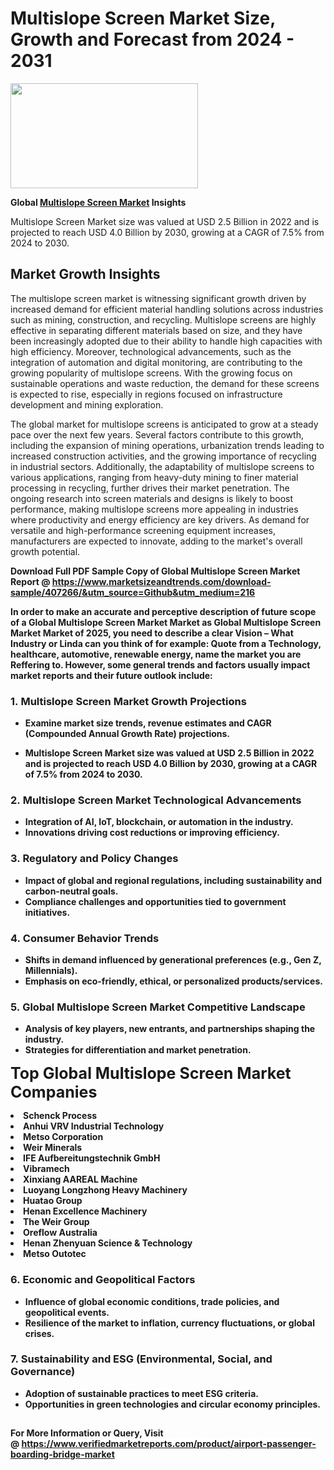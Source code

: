 <H1>Multislope Screen Market Size, Growth and Forecast from 2024 - 2031</H1><img class="aligncenter size-medium wp-image-584254" src="https://thirdeyenews.in/wp-content/uploads/2024/09/Global-Market-Research-300x168.jpeg" alt="" width="300" height="168" /><p><strong>Global&nbsp;<a href="https://www.marketsizeandtrends.com/download-sample/407266/&amp;utm_source=Github&utm_medium=216">Multislope Screen Market</a> Insights</strong></p><p>Multislope Screen Market size was valued at USD 2.5 Billion in 2022 and is projected to reach USD 4.0 Billion by 2030, growing at a CAGR of 7.5% from 2024 to 2030.</p><p><h2>Market Growth Insights</h2> <p>The multislope screen market is witnessing significant growth driven by increased demand for efficient material handling solutions across industries such as mining, construction, and recycling. Multislope screens are highly effective in separating different materials based on size, and they have been increasingly adopted due to their ability to handle high capacities with high efficiency. Moreover, technological advancements, such as the integration of automation and digital monitoring, are contributing to the growing popularity of multislope screens. With the growing focus on sustainable operations and waste reduction, the demand for these screens is expected to rise, especially in regions focused on infrastructure development and mining exploration.</p> <p><strong></strong></p> <p>The global market for multislope screens is anticipated to grow at a steady pace over the next few years. Several factors contribute to this growth, including the expansion of mining operations, urbanization trends leading to increased construction activities, and the growing importance of recycling in industrial sectors. Additionally, the adaptability of multislope screens to various applications, ranging from heavy-duty mining to finer material processing in recycling, further drives their market penetration. The ongoing research into screen materials and designs is likely to boost performance, making multislope screens more appealing in industries where productivity and energy efficiency are key drivers. As demand for versatile and high-performance screening equipment increases, manufacturers are expected to innovate, adding to the market's overall growth potential. <p><strong></p><p><span class=""><strong>Download Full PDF Sample Copy of Global Multislope Screen Market Report</strong> @ <a href="https://www.marketsizeandtrends.com/download-sample/407266/&amp;utm_source=Github&utm_medium=216" target="_blank">https://www.marketsizeandtrends.com/download-sample/407266/&amp;utm_source=Github&utm_medium=216</a></span></p><p>In order to make an accurate and perceptive description of future scope of a Global&nbsp;Multislope Screen Market Market as Global&nbsp;Multislope Screen Market Market of 2025, you need to describe a clear Vision &ndash; What Industry or Linda can you think of for example: Quote from a Technology, healthcare, automotive, renewable energy, name the market you are Reffering to. However, some general trends and factors usually impact market reports and their future outlook include:</p><h3>1.&nbsp;<strong>Multislope Screen Market Growth Projections</strong></h3><ul><li>Examine market size trends, revenue estimates and CAGR (Compounded Annual Growth Rate) projections.</li><li><p>Multislope Screen Market size was valued at USD 2.5 Billion in 2022 and is projected to reach USD 4.0 Billion by 2030, growing at a CAGR of 7.5% from 2024 to 2030.</p></li></ul><h3>2.&nbsp;<strong>Multislope Screen Market Technological Advancements</strong></h3><ul><li>Integration of AI, IoT, blockchain, or automation in the industry.</li><li>Innovations driving cost reductions or improving efficiency.</li></ul><h3>3.&nbsp;<strong>Regulatory and Policy Changes</strong></h3><ul><li>Impact of global and regional regulations, including sustainability and carbon-neutral goals.</li><li>Compliance challenges and opportunities tied to government initiatives.</li></ul><h3>4.&nbsp;<strong>Consumer Behavior Trends</strong></h3><ul><li>Shifts in demand influenced by generational preferences (e.g., Gen Z, Millennials).</li><li>Emphasis on eco-friendly, ethical, or personalized products/services.</li></ul><h3>5.&nbsp;<strong>Global Multislope Screen Market Competitive Landscape</strong></h3><ul><li>Analysis of key players, new entrants, and partnerships shaping the industry.</li><li>Strategies for differentiation and market penetration.</li></ul><p data-pm-slice="1 1 []"><span style="color: inherit; font-family: inherit; font-size: 25px;">Top Global Multislope Screen Market Companies</span></p><div class="" data-test-id=""><p><li>Schenck Process</li><li> Anhui VRV Industrial Technology</li><li> Metso Corporation</li><li> Weir Minerals</li><li> IFE Aufbereitungstechnik GmbH</li><li> Vibramech</li><li> Xinxiang AAREAL Machine</li><li> Luoyang Longzhong Heavy Machinery</li><li> Huatao Group</li><li> Henan Excellence Machinery</li><li> The Weir Group</li><li> Oreflow Australia</li><li> Henan Zhenyuan Science & Technology</li><li> Metso Outotec</li></p></div><h3>6.&nbsp;<strong>Economic and Geopolitical Factors</strong></h3><ul><li>Influence of global economic conditions, trade policies, and geopolitical events.</li><li>Resilience of the market to inflation, currency fluctuations, or global crises.</li></ul><h3>7.&nbsp;<strong>Sustainability and ESG (Environmental, Social, and Governance)</strong></h3><ul><li>Adoption of sustainable practices to meet ESG criteria.</li><li>Opportunities in green technologies and circular economy principles.</li></ul><h2><strong style="font-size: 14px;">For More Information or Query, Visit @&nbsp;</strong><a style="background-color: #ffffff; font-size: 14px;" href="https://www.marketsizeandtrends.com/report/multislope-screen-market/" target="_blank">https://www.verifiedmarketreports.com/product/airport-passenger-boarding-bridge-market</a></h2>
